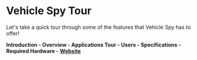 # Vehicle Spy Tour

Let's take a quick tour through some of the features that Vehicle Spy has to offer!



**Introduction - Overview - Applications Tour - Users - Specifications - Required Hardware -** [**Website**](http://intrepidcs.com/catalog/vspy/)
